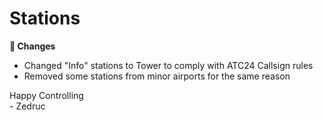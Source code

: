 <div id="changelog"></div>

# Stations

**🔧 Changes**  

* Changed "Info" stations to Tower to comply with ATC24 Callsign rules
* Removed some stations from minor airports for the same reason

Happy Controlling  
\- Zedruc
